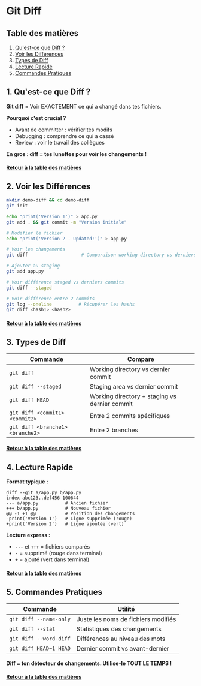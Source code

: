 # Git Diff

<a name="table-des-matieres"></a>

## Table des matières

1. [Qu'est-ce que Diff ?](#definition)
2. [Voir les Différences](#voir)
3. [Types de Diff](#types)
4. [Lecture Rapide](#lecture)
5. [Commandes Pratiques](#commandes)

<a name="definition"></a>
## 1. Qu'est-ce que Diff ?

**Git diff** = Voir EXACTEMENT ce qui a changé dans tes fichiers.

**Pourquoi c'est crucial ?**
- Avant de committer : vérifier tes modifs
- Debugging : comprendre ce qui a cassé
- Review : voir le travail des collègues

**En gros : diff = tes lunettes pour voir les changements !**

#### [Retour à la table des matières](#table-des-matieres)

<a name="voir"></a>
## 2. Voir les Différences

```bash
mkdir demo-diff && cd demo-diff
git init

echo "print('Version 1')" > app.py
git add . && git commit -m "Version initiale"

# Modifier le fichier
echo "print('Version 2 - Updated!')" > app.py

# Voir les changements
git diff                    # Comparaison working directory vs derniers commits

# Ajouter au staging
git add app.py

# Voir différence staged vs derniers commits  
git diff --staged

# Voir différence entre 2 commits
git log --oneline          # Récupérer les hashs
git diff <hash1> <hash2>
```

#### [Retour à la table des matières](#table-des-matieres)

<a name="types"></a>
## 3. Types de Diff

| Commande | Compare |
|----------|---------|
| `git diff` | Working directory vs dernier commit |
| `git diff --staged` | Staging area vs dernier commit |
| `git diff HEAD` | Working directory + staging vs dernier commit |
| `git diff <commit1> <commit2>` | Entre 2 commits spécifiques |
| `git diff <branche1> <branche2>` | Entre 2 branches |

#### [Retour à la table des matières](#table-des-matieres)

<a name="lecture"></a>
## 4. Lecture Rapide

**Format typique :**
```
diff --git a/app.py b/app.py
index abc123..def456 100644
--- a/app.py          # Ancien fichier
+++ b/app.py          # Nouveau fichier
@@ -1 +1 @@           # Position des changements
-print('Version 1')   # Ligne supprimée (rouge)
+print('Version 2')   # Ligne ajoutée (vert)
```

**Lecture express :**
- `---` et `+++` = fichiers comparés
- `-` = supprimé (rouge dans terminal)
- `+` = ajouté (vert dans terminal)

#### [Retour à la table des matières](#table-des-matieres)

<a name="commandes"></a>
## 5. Commandes Pratiques

| Commande | Utilité |
|----------|---------|
| `git diff --name-only` | Juste les noms de fichiers modifiés |
| `git diff --stat` | Statistiques des changements |
| `git diff --word-diff` | Différences au niveau des mots |
| `git diff HEAD~1 HEAD` | Dernier commit vs avant-dernier |

**Diff = ton détecteur de changements. Utilise-le TOUT LE TEMPS !**

#### [Retour à la table des matières](#table-des-matieres)